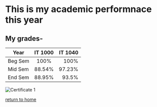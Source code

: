 # This is my academic performnace this year

## My grades-

| Year | IT 1000 | IT 1040 |
| ------- |:-------:| -----:|
| Beg Sem | 100% | 100% |
| Mid Sem | 88.54% | 97.23% |
| End Sem | 88.95% | 93.5% |

![Certificate 1](https://image.shutterstock.com/image-vector/well-done-paper-banner-color-260nw-415603990.jpg)

[return to home](./README.md)
